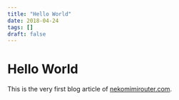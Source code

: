 ```yaml
---
title: "Hello World"
date: 2018-04-24
tags: []
draft: false
---
```


# Hello World

This is the very first blog article of [nekomimirouter.com](nekomimirouter.com).